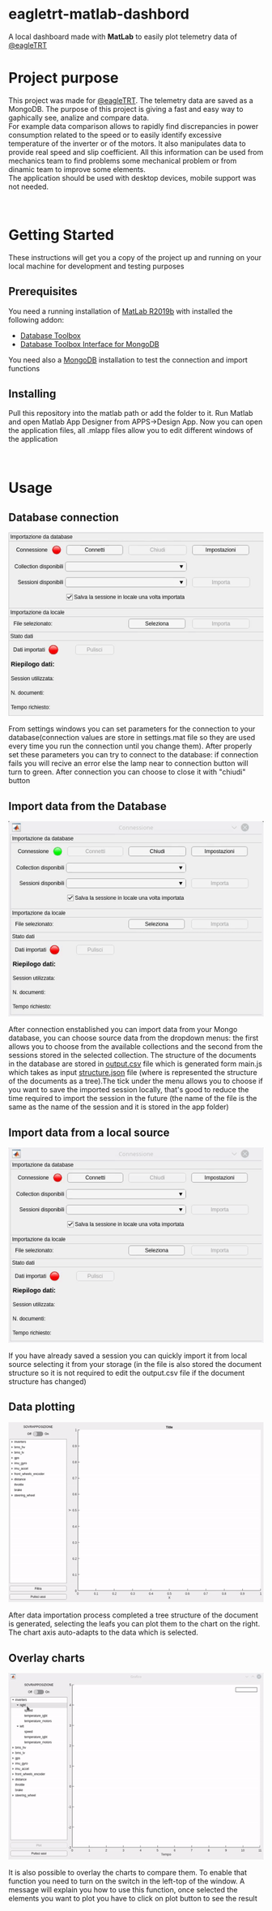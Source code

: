 # eagletrt-matlab-dashbord
A local dashboard made with <b>MatLab</b> to easily plot telemetry data of <a href="https://github.com/eagletrt">@eagleTRT</a>
<h1>Project purpose</h1>
<p>This project was made for <a href="https://github.com/eagletrt">@eagleTRT</a>. The telemetry data are saved as a MongoDB. The purpose of this project is giving a fast and easy way to gaphically see, analize and compare data.<br/>For example data comparison allows to rapidly find discrepancies in power consumption related to the speed or to easily identify excessive temperature of the inverter or of the motors. It also manipulates data to provide real speed and slip coefficient. All this information can be used from mechanics team to find problems some mechanical problem or from dinamic team to improve some elements.<br/>The application should be used with desktop devices, mobile support was not needed.</p><br/>
<h1>Getting Started</h1>
These instructions will get you a copy of the project up and running on your local machine for development and testing purposes 
<h2>Prerequisites</h2>
<p>You need a running installation of <a href="https://it.mathworks.com/products/matlab.html">MatLab R2019b</a> with installed the following addon:
<ul>
  <li><a href="https://it.mathworks.com/products/database.html?s_tid=FX_PR_info">Database Toolbox</a></li>
  <li><a href="https://it.mathworks.com/matlabcentral/fileexchange/64306-database-toolbox-interface-for-mongodb">Database Toolbox Interface for MongoDB</a></li>
</ul></p>
<p>You need also a <a href="https://www.mongodb.com/cloud/atlas/lp/general/try?utm_source=google&utm_campaign=gs_emea_italy_search_brand_atlas_desktop&utm_term=mongodb&utm_medium=cpc_paid_search&utm_ad=e&gclid=EAIaIQobChMIlpKh5uWm6AIVCbrtCh08IAoQEAAYASAAEgL3HvD_BwE">MongoDB</a> installation to test the connection and import functions</p>
<h2>Installing</h2>
<p>Pull this repository into the matlab path or add the folder to it. Run Matlab and open Matlab App Designer from APPS->Design App.
Now you can open the application files, all .mlapp files allow you to edit different windows of the application</p>
<br/>
<h1>Usage</h1>
<h2>Database connection</h2>
<p align="center">
  <img src="https://github.com/giorgio289/eagletrt-matlab-dashbord/blob/master/docs_assets/connection_demo.gif">
</p>
<p>From settings windows you can set parameters for the connection to your database(connection values are store in settings.mat file so they are used every time you run the connection until you change them). After properly set these parameters you can try to connect to the database: if connection fails you will recive an error else the lamp near to connection button will turn to green. After connection you can choose to close it with "chiudi" button</p>
<h2>Import data from the Database</h2>
<p align="center">
  <img src="https://github.com/giorgio289/eagletrt-matlab-dashbord/blob/master/docs_assets/database_import_demo.gif">
</p>
<p>After connection enstablished you can import data from your Mongo database, you can choose source data from the dropdown menus: the first allows you to choose from the available collections and the second from the sessions stored in the selected collection. The structure of the documents in the database are stored in <a href="https://github.com/giorgio289/eagletrt-matlab-dashbord/blob/master/output.csv">output.csv</a> file which is generated form main.js which takes as input <a href="https://github.com/giorgio289/eagletrt-matlab-dashbord/blob/master/structure.json">structure.json</a> file (where is represented the structure of the documents as a tree).The tick under the menu allows you to choose if you want to save the imported session locally, that's good to reduce the time required to import the session in the future (the name of the file is the same as the name of the session and it is stored in the app folder)</p>
<h2>Import data from a local source</h2>
<p align="center">
  <img src="https://github.com/giorgio289/eagletrt-matlab-dashbord/blob/master/docs_assets/local_import_demo.gif">
</p>
<p>If you have already saved a session you can quickly import it from local source selecting it from your storage (in the file is also stored the document structure so it is not required to edit the output.csv file if the document structure has changed)</p>
<h2>Data plotting</h2>
<p align="center">
  <img src="https://github.com/giorgio289/eagletrt-matlab-dashbord/blob/master/docs_assets/diagram_plot_demo.gif">
</p>
<p>After data importation process completed a tree structure of the document is generated, selecting the leafs you can plot them to the chart on the right. The chart axis auto-adapts to the data which is selected.</p>
<h2>Overlay charts</h2>
<p align="center">
  <img src="https://github.com/giorgio289/eagletrt-matlab-dashbord/blob/master/docs_assets/overlay_plot_demo.gif">
</p>
<p>It is also possible to overlay the charts to compare them. To enable that function you need to turn on the switch in the left-top of the window. A message will explain you how to use this function, once selected the elements you want to plot you have to click on plot button to see the result</p>

